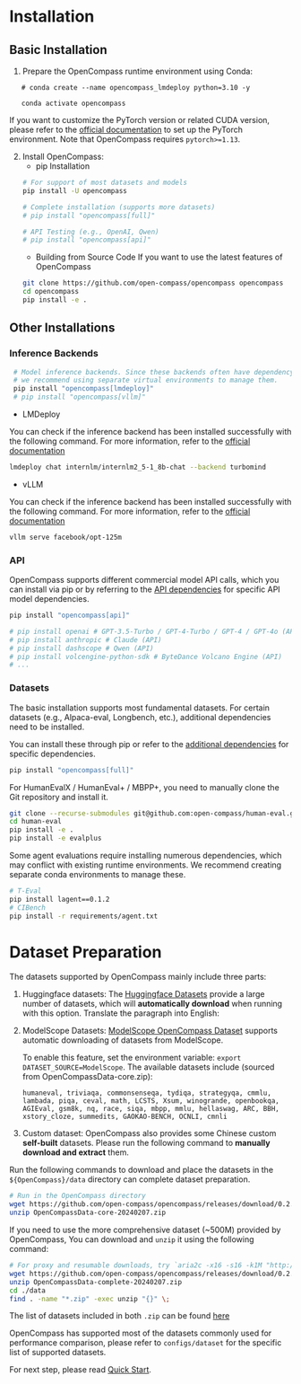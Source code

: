 # Installation

## Basic Installation

1. Prepare the OpenCompass runtime environment using Conda:

```conda create --name opencompass python=3.10 -y
   # conda create --name opencompass_lmdeploy python=3.10 -y

   conda activate opencompass
```

If you want to customize the PyTorch version or related CUDA version, please refer to the [official documentation](https://pytorch.org/get-started/locally/) to set up the PyTorch environment. Note that OpenCompass requires `pytorch>=1.13`.

2. Install OpenCompass:
   - pip Installation
   ```bash
   # For support of most datasets and models
   pip install -U opencompass

   # Complete installation (supports more datasets)
   # pip install "opencompass[full]"

   # API Testing (e.g., OpenAI, Qwen)
   # pip install "opencompass[api]"
   ```
   - Building from Source Code If you want to use the latest features of OpenCompass
   ```bash
   git clone https://github.com/open-compass/opencompass opencompass
   cd opencompass
   pip install -e .
   ```

## Other Installations

### Inference Backends

```bash
 # Model inference backends. Since these backends often have dependency conflicts,
 # we recommend using separate virtual environments to manage them.
 pip install "opencompass[lmdeploy]"
 # pip install "opencompass[vllm]"
```

- LMDeploy

You can check if the inference backend has been installed successfully with the following command. For more information, refer to the [official documentation](https://lmdeploy.readthedocs.io/en/latest/get_started.html)

```bash
lmdeploy chat internlm/internlm2_5-1_8b-chat --backend turbomind
```

- vLLM

You can check if the inference backend has been installed successfully with the following command. For more information, refer to the [official documentation](https://docs.vllm.ai/en/latest/getting_started/quickstart.html)

```bash
vllm serve facebook/opt-125m
```

### API

OpenCompass supports different commercial model API calls, which you can install via pip or by referring to the [API dependencies](https://github.com/open-compass/opencompass/blob/main/requirements/api.txt) for specific API model dependencies.

```bash
pip install "opencompass[api]"

# pip install openai # GPT-3.5-Turbo / GPT-4-Turbo / GPT-4 / GPT-4o (API)
# pip install anthropic # Claude (API)
# pip install dashscope # Qwen (API)
# pip install volcengine-python-sdk # ByteDance Volcano Engine (API)
# ...
```

### Datasets

The basic installation supports most fundamental datasets. For certain datasets (e.g., Alpaca-eval, Longbench, etc.), additional dependencies need to be installed.

You can install these through pip or refer to the [additional dependencies](<(https://github.com/open-compass/opencompass/blob/main/requirements/extra.txt)>) for specific dependencies.

```bash
pip install "opencompass[full]"
```

For HumanEvalX / HumanEval+ / MBPP+, you need to manually clone the Git repository and install it.

```bash
git clone --recurse-submodules git@github.com:open-compass/human-eval.git
cd human-eval
pip install -e .
pip install -e evalplus
```

Some agent evaluations require installing numerous dependencies, which may conflict with existing runtime environments. We recommend creating separate conda environments to manage these.

```bash
# T-Eval
pip install lagent==0.1.2
# CIBench
pip install -r requirements/agent.txt
```

# Dataset Preparation

The datasets supported by OpenCompass mainly include three parts:

1. Huggingface datasets: The [Huggingface Datasets](https://huggingface.co/datasets) provide a large number of datasets, which will **automatically download** when running with this option.
   Translate the paragraph into English:

2. ModelScope Datasets: [ModelScope OpenCompass Dataset](https://modelscope.cn/organization/opencompass) supports automatic downloading of datasets from ModelScope.

   To enable this feature, set the environment variable: `export DATASET_SOURCE=ModelScope`. The available datasets include (sourced from OpenCompassData-core.zip):

   ```plain
   humaneval, triviaqa, commonsenseqa, tydiqa, strategyqa, cmmlu, lambada, piqa, ceval, math, LCSTS, Xsum, winogrande, openbookqa, AGIEval, gsm8k, nq, race, siqa, mbpp, mmlu, hellaswag, ARC, BBH, xstory_cloze, summedits, GAOKAO-BENCH, OCNLI, cmnli
   ```

3. Custom dataset: OpenCompass also provides some Chinese custom **self-built** datasets. Please run the following command to **manually download and extract** them.

Run the following commands to download and place the datasets in the `${OpenCompass}/data` directory can complete dataset preparation.

```bash
# Run in the OpenCompass directory
wget https://github.com/open-compass/opencompass/releases/download/0.2.2.rc1/OpenCompassData-core-20240207.zip
unzip OpenCompassData-core-20240207.zip
```

If you need to use the more comprehensive dataset (~500M) provided by OpenCompass, You can download and `unzip` it using the following command:

```bash
# For proxy and resumable downloads, try `aria2c -x16 -s16 -k1M "http://ghfast.top/https://github.com/open-compass/opencompass/releases/download/0.2.2.rc1/OpenCompassData-complete-20240207.zip" `
wget https://github.com/open-compass/opencompass/releases/download/0.2.2.rc1/OpenCompassData-complete-20240207.zip
unzip OpenCompassData-complete-20240207.zip
cd ./data
find . -name "*.zip" -exec unzip "{}" \;
```

The list of datasets included in both `.zip` can be found [here](https://github.com/open-compass/opencompass/releases/tag/0.2.2.rc1)

OpenCompass has supported most of the datasets commonly used for performance comparison, please refer to `configs/dataset` for the specific list of supported datasets.

For next step, please read [Quick Start](./quick_start.md).
